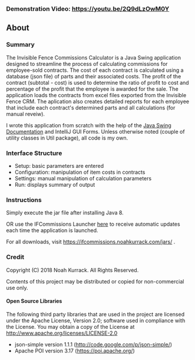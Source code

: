 ### Demonstration Video: https://youtu.be/2Q9dLzOwM0Y

## About

### Summary

The Invisible Fence Commissions Calculator is a Java Swing application designed to streamline the process of calculating commissions for employee-sold contracts. The cost of each contract is calculated using a database (json file) of parts and their associated costs. The profit of the contract (subtotal - cost) is used to determine the ratio of profit to cost and percentage of the profit that the employee is awarded for the sale. The application loads the contracts from excel files exported from the Invisible Fence CRM. The aplication also creates detailed reports for each employee that include each contract's determined parts and all calculations (for manual reveiw).

I wrote this application from scratch with the help of the [Java Swing Documentation](https://docs.oracle.com/javase/7/docs/api/javax/swing/package-summary.html) and IntelliJ GUI Forms. Unless otherwise noted (couple of utility classes in Util package), all code is my own.

### Interface Structure

- Setup: basic parameters are entered
- Configuration: manipulation of item costs in contracts
- Settings:  manual manipulation of calculation parameters
- Run: displays summary of output

### Instructions

Simply execute the jar file after installing Java 8. 

OR use the IFCommissions Launcher [here](https://github.com/NoahTK7/IFCommissionsLauncher) to receive automatic updates each time the application is launched.

For all downloads, visit https://ifcommissions.noahkurrack.com/jars/ .

### Credit

Copyright (C) 2018 Noah Kurrack. All Rights Reserved.

Contents of this project may be distributed or copied for non-commercial use only.

#### Open Source Libraries
The following third party libraries that are used in the project are licensed under the Apache License, Version 2.0; software used in compliance with the License. You may obtain a copy of the License at http://www.apache.org/licenses/LICENSE-2.0
- json-simple version 1.1.1 (http://code.google.com/p/json-simple/)
- Apache POI version 3.17 (https://poi.apache.org/)